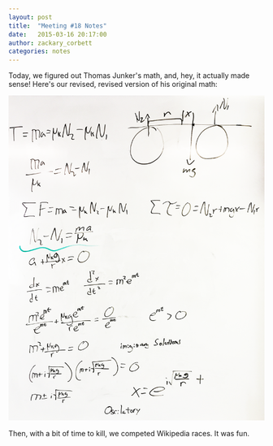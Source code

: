 ```yaml
---
layout: post
title:  "Meeting #18 Notes"
date:   2015-03-16 20:17:00
author: zackary_corbett
categories: notes
---
```


Today, we figured out Thomas Junker's math, and, hey, it actually made sense! Here's our revised, revised version of his original math:

![Thomas Junker's Math](/assets/2015/03/junkers_math.png)

Then, with a bit of time to kill, we competed Wikipedia races. It was fun.